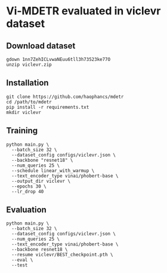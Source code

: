 # Vi-MDETR evaluated in viclevr dataset
## Download dataset
```
gdown 1nn7ZehICLvwaNEuu6tll3h73523ke77O
unzip viclevr.zip
```
## Installation
```
git clone https://github.com/haophancs/mdetr
cd /path/to/mdetr
pip install -r requirements.txt
mkdir viclevr
```

## Training
```
python main.py \
  --batch_size 32 \
  --dataset_config configs/viclevr.json \
  --backbone "resnet18" \
  --num_queries 25 \
  --schedule linear_with_warmup \
  --text_encoder_type vinai/phobert-base \
  --output_dir viclevr \
  --epochs 30 \
  --lr_drop 40
```

## Evaluation
```
python main.py \
  --batch_size 32 \
  --dataset_config configs/viclevr.json \
  --num_queries 25 \
  --text_encoder_type vinai/phobert-base \
  --backbone resnet18 \
  --resume viclevr/BEST_checkpoint.pth \
  --eval \
  --test
```
